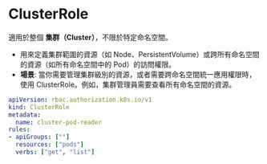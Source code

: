 # ClusterRole

適用於整個 **集群（Cluster）**，不限於特定命名空間。

- 用來定義集群範圍的資源（如 Node、PersistentVolume）或跨所有命名空間的資源（如所有命名空間中的 Pod）的訪問權限。
- **場景**: 當你需要管理集群級別的資源，或者需要跨命名空間統一應用權限時，使用 ClusterRole。例如，集群管理員需要查看所有命名空間的資源。

```yaml
apiVersion: rbac.authorization.k8s.io/v1
kind: ClusterRole
metadata:
  name: cluster-pod-reader
rules:
- apiGroups: [""]
  resources: ["pods"]
  verbs: ["get", "list"]
```